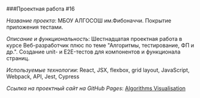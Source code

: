 ###Проектная работа #16

*Название проекта*: МБОУ АЛГОСОШ им.Фибоначчи. Покрытие приложения тестами.

*Описание и функциональность*: Шестнадцатая проектная работа в курсе Веб-разработчик плюс по теме "Алгоритмы, тестирование, ФП и др.". Создание unit- и E2E-тестов для компонентов и функционала страниц.

*Используемые технологии*: React, JSX, flexbox, grid layout, JavaScript, Webpack, API, Jest, Cypress

*Ссылка на проектный сайт на GitHub Pages*: [Algorithms Visualisation](https://dariarus.github.io/algorithms/)
